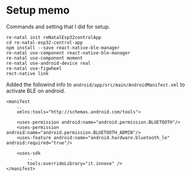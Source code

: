 # Setup memo
Commands and setting that I did for setup.

```
re-natal init reNatalEsp32controlApp
cd re-natal-esp32-control-app
npm install --save react-native-ble-manager
re-natal use-component react-native-ble-manager
re-natal use-component moment
re-natal use-android-device real
re-natal use-figwheel
rect-native link
```

Added the followind info to `android/app/src/main/AndroidManifest.xml` to activate BLE on android.

```
<manifest
    ..
    xmlns:tools="http://schemas.android.com/tools">

    <uses-permission android:name="android.permission.BLUETOOTH"/>
    <uses-permission android:name="android.permission.BLUETOOTH_ADMIN"/>
    <uses-feature android:name="android.hardware.bluetooth_le" android:required="true"/>

    <uses-sdk
        ..
        tools:overrideLibrary="it.innove" />
</manifest>
```
